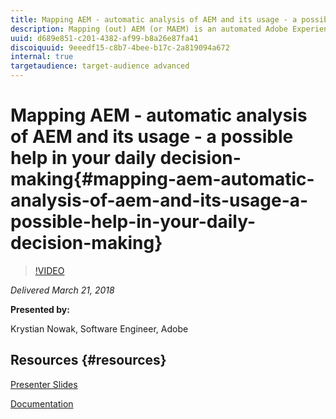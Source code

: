```yaml
---
title: Mapping AEM - automatic analysis of AEM and its usage - a possible help in your daily decision-making
description: Mapping (out) AEM (or MAEM) is an automated Adobe Experience Manager comprehension system. It allows to extract and analyse AEM internal information on a set of features and their usage on customer instances. Having gathered MAEM data from a sample of AMS customer AEM instances as well as from pure baseline/vanilla instances across various AEM versions it helps to compare the customisations made by AMS customers against OOTB AEM instances and reason about how various features are used by those customers.
uuid: d689e851-c201-4382-af99-b8a26e87fa41
discoiquuid: 9eeedf15-c8b7-4bee-b17c-2a819094a672
internal: true
targetaudience: target-audience advanced
---
```


# Mapping AEM - automatic analysis of AEM and its usage - a possible help in your daily decision-making{#mapping-aem-automatic-analysis-of-aem-and-its-usage-a-possible-help-in-your-daily-decision-making}

>[!VIDEO](https://video.tv.adobe.com/v/21994/?quality=9)

*Delivered March 21, 2018*

**Presented by:**

Krystian Nowak, Software Engineer, Adobe

## Resources {#resources}

[Presenter Slides](https://wiki.corp.adobe.com/download/attachments/745013335/Granite_Gems_MAEM_-_mapping_AEM_20180321.html?version=1&modificationDate=1521653307280&api=v2)

[Documentation](https://wiki.corp.adobe.com/display/granite/MAEM)
